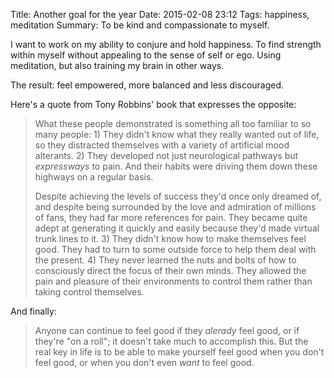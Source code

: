 Title: Another goal for the year
Date: 2015-02-08 23:12
Tags: happiness, meditation
Summary: To be kind and compassionate to myself.

I want to work on my ability to conjure and hold happiness. To find strength within myself without appealing to the sense of self or ego. Using meditation, but also training my brain in other ways.

The result: feel empowered, more balanced and less discouraged.

Here's a quote from Tony Robbins' book that expresses the opposite:

> What these people demonstrated is something all too familiar to so many people: 1) They didn't know what they really wanted out of life, so they distracted themselves with a variety of artificial mood alterants. 2) They developed not just neurological pathways but _expressways_ to pain. And their habits were driving them down these highways on a regular basis.
>
> Despite achieving the levels of success they'd once only dreamed of, and despite being surrounded by the love and admiration of millions of fans, they had far more references for pain. They became quite adept at generating it quickly and easily because they'd made virtual trunk lines to it. 3) They didn't know how to make themselves feel good. They had to turn to some outside force to help them deal with the present. 4) They never learned the nuts and bolts of how to consciously direct the focus of their own minds. They allowed the pain and pleasure of their environments to control them rather than taking control themselves.

And finally:

> Anyone can continue to feel good if they _alerady_ feel good, or if they're "on a roll"; it doesn't take much to accomplish this. But the real key in life is to be able to make yourself feel good when you don't feel good, or when you don't even _want_ to feel good.
